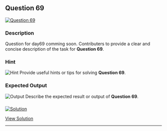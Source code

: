 


## Question 69
<a href="https://github.com/alishgosai/Python-Exercise-and-Solutions/blob/master/questions/Question69.md" target="_blank">
  <img src="https://img.shields.io/badge/Question-69-purple?style=for-the-badge&logoSize=60" alt="Question 69">
</a>

### **Description**
Question for day69 comming soon.
Contributers to provide a clear and concise description of the task for **Question 69**.

### **Hint**
![Hint](https://img.shields.io/badge/Hint:-blue)
Provide useful hints or tips for solving **Question 69**.

### **Expected Output**
![Output](https://img.shields.io/badge/Output:-blue)
Describe the expected result or output of **Question 69**.

### <a href="https://github.com/alishgosai/Python-Exercise-and-Solutions/blob/master/solutions/Solution69.js" target="_blank">
  <img src="https://img.shields.io/badge/Solution-1f8e00?style=for-the-badge&logo=solution&logoColor=white" alt="Solution">
</a>

<a href="https://github.com/alishgosai/Python-Exercise-and-Solutions/blob/master/solutions/Solution69.js" target="_blank">View Solution</a>

---

